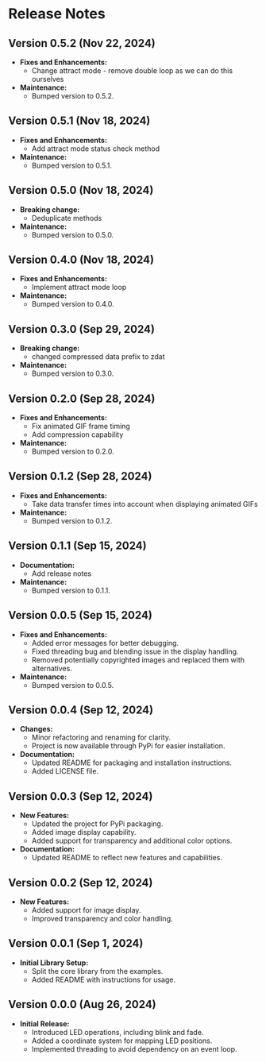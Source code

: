 # Release Notes

## Version 0.5.2 (Nov 22, 2024)
- **Fixes and Enhancements:**
  - Change attract mode - remove double loop as we can do this ourselves
- **Maintenance:**
  - Bumped version to 0.5.2.

## Version 0.5.1 (Nov 18, 2024)
- **Fixes and Enhancements:**
  - Add attract mode status check method
- **Maintenance:**
  - Bumped version to 0.5.1.

## Version 0.5.0 (Nov 18, 2024)
- **Breaking change:**
  - Deduplicate methods
- **Maintenance:**
  - Bumped version to 0.5.0.

## Version 0.4.0 (Nov 18, 2024)
- **Fixes and Enhancements:**
  - Implement attract mode loop
- **Maintenance:**
  - Bumped version to 0.4.0.

## Version 0.3.0 (Sep 29, 2024)
- **Breaking change:**
  - changed compressed data prefix to zdat
- **Maintenance:**
  - Bumped version to 0.3.0.

## Version 0.2.0 (Sep 28, 2024)
- **Fixes and Enhancements:**
  - Fix animated GIF frame timing
  - Add compression capability
- **Maintenance:**
  - Bumped version to 0.2.0.
  
## Version 0.1.2 (Sep 28, 2024)
- **Fixes and Enhancements:**
  - Take data transfer times into account when displaying animated GIFs
- **Maintenance:**
  - Bumped version to 0.1.2.
  
## Version 0.1.1 (Sep 15, 2024)
- **Documentation:**
  - Add release notes
- **Maintenance:**
  - Bumped version to 0.1.1.

## Version 0.0.5 (Sep 15, 2024)
- **Fixes and Enhancements:**
  - Added error messages for better debugging.
  - Fixed threading bug and blending issue in the display handling.
  - Removed potentially copyrighted images and replaced them with alternatives.
- **Maintenance:**
  - Bumped version to 0.0.5.

## Version 0.0.4 (Sep 12, 2024)
- **Changes:**
  - Minor refactoring and renaming for clarity.
  - Project is now available through PyPi for easier installation.
- **Documentation:**
  - Updated README for packaging and installation instructions.
  - Added LICENSE file.

## Version 0.0.3 (Sep 12, 2024)
- **New Features:**
  - Updated the project for PyPi packaging.
  - Added image display capability.
  - Added support for transparency and additional color options.
- **Documentation:**
  - Updated README to reflect new features and capabilities.

## Version 0.0.2 (Sep 12, 2024)
- **New Features:**
  - Added support for image display.
  - Improved transparency and color handling.

## Version 0.0.1 (Sep 1, 2024)
- **Initial Library Setup:**
  - Split the core library from the examples.
  - Added README with instructions for usage.

## Version 0.0.0 (Aug 26, 2024)
- **Initial Release:**
  - Introduced LED operations, including blink and fade.
  - Added a coordinate system for mapping LED positions.
  - Implemented threading to avoid dependency on an event loop.
